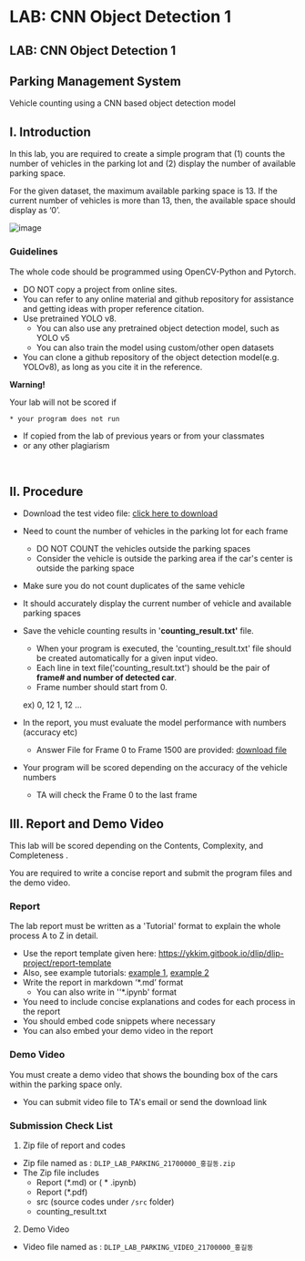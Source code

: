 # LAB: CNN Object Detection 1

## LAB: CNN Object Detection 1

## Parking Management System

Vehicle counting using a CNN based object detection model

## I. Introduction

In this lab, you are required to create a simple program that (1) counts the number of vehicles in the parking lot and (2) display the number of available parking space.

For the given dataset, the maximum available parking space is 13. If the current number of vehicles is more than 13, then, the available space should display as ‘0’.

![image](https://user-images.githubusercontent.com/38373000/168618818-54cae273-6bb4-40b6-99c8-938e5b5ab54e.png)

### Guidelines

The whole code should be programmed using OpenCV-Python and Pytorch.

* DO NOT copy a project from online sites.
* You can refer to any online material and github repository for assistance and getting ideas with proper reference citation.
* Use pretrained YOLO v8.
  * You can also use any pretrained object detection model, such as YOLO v5
  * You can also train the model using custom/other open datasets
* You can clone a github repository of the object detection model(e.g. YOLOv8), as long as you cite it in the reference.

**Warning!**

Your lab will not be scored if

```
* your program does not run 
```

* If copied from the lab of previous years or from your classmates
* or any other plagiarism

​

## II. Procedure

* Download the test video file: [click here to download](https://drive.google.com/file/d/1d5RATQdvzRneSxvT1plXxgZI13-334Lt/view?usp=sharing)
* Need to count the number of vehicles in the parking lot for each frame
  * DO NOT COUNT the vehicles outside the parking spaces
  * Consider the vehicle is outside the parking area if the car's center is outside the parking space
* Make sure you do not count duplicates of the same vehicle
* It should accurately display the current number of vehicle and available parking spaces
*   Save the vehicle counting results in '**counting\_result.txt'** file.

    * When your program is executed, the 'counting\_result.txt' file should be created automatically for a given input video.
    * Each line in text file('counting\_result.txt') should be the pair of **frame# and number of detected car**.
    * Frame number should start from 0.

    ex) 0, 12      1, 12 ...
*   In the report, you must evaluate the model performance with numbers (accuracy etc)

    * Answer File for  Frame 0 to Frame 1500 are provided:  [download file](https://github.com/ykkimhgu/DLIP-src/blob/main/LAB-ParkingSpace/LAB_Parking_counting_result_answer_student_modified.txt)


* Your program will be scored depending on the accuracy of the vehicle numbers
  * TA will check the Frame 0 to the last frame

## III. Report and Demo Video

This lab will be scored depending on the Contents, Complexity, and Completeness .

You are required to write a concise report and submit the program files and the demo video.

### Report

The lab report must be written as a 'Tutorial' format to explain the whole process A to Z in detail.

* Use the report template given here: https://ykkim.gitbook.io/dlip/dlip-project/report-template
* Also, see example tutorials: [example 1](https://keras.io/examples/vision/retinanet/), [example 2](https://github.com/tensorflow/docs/blob/master/site/en/tutorials/images/classification.ipynb)
* Write the report in markdown ‘\*.md’ format
  * You can also write in ''\*.ipynb' format
* You need to include concise explanations and codes for each process in the report
* You should embed code snippets where necessary
* You can also embed your demo video in the report

### Demo Video

You must create a demo video that shows the bounding box of the cars within the parking space only.

* You can submit video file to TA's email or send the download link

### Submission Check List

1. Zip file of report and codes

* Zip file named as : `DLIP_LAB_PARKING_21700000_홍길동.zip`
* The Zip file includes
  * Report (\*.md) or ( \* .ipynb)
  * Report (\*.pdf)
  * src (source codes under `/src` folder)
  * counting\_result.txt

2. Demo Video

* Video file named as : `DLIP_LAB_PARKING_VIDEO_21700000_홍길동`
